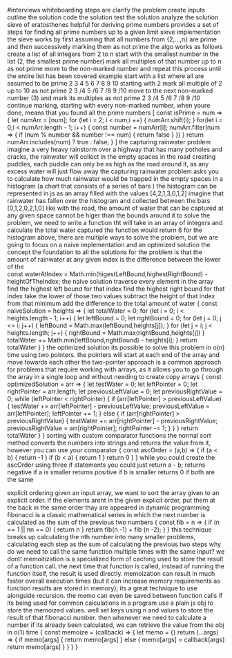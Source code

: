 #interviews
whiteboarding 
     steps are 
          clarify the problem 
          create inputs 
          outline the solution 
          code the solution 
          test the solution 
          analyze the solution 
sieve of eratosthenes 
     helpful for deriving prime numbers 
     provides a set of steps for finding all prime numbers up to a given limit 
sieve implementation 
     the sieve works by first assuming that all numbers from {2,...,n} 
     are prime and then successively marking them as not prime 
     the algo works as follows 
          create a list of all integers from 2 to n 
          start with the smallest number in the list (2, the smallest prime number)
          mark all multiples of that number up to n as not prime 
          move to the non-marked number and repeat this process until the entire list has been covered 
     example 
          start with a list where all are assumed to be prime 
               2 3 4 5 6 7 8 9 10
          starting with 2 mark all multiple of 2 up to 10 as not prime 
               2 3 /4 5 /6 7 /8 9 /10
          move to the next non-marked number (3) and mark its multiples as not prime 
               2 3 /4 5 /6 7 /8 9 /10
          continue marking, starting with every non-marked number, when youre done, means that you found all the prime numbers 
               [
                    const isPrime = num => {
                         let numArr = [num];
                         for (let i = 2; i < num;i ++) {
                              numArr.shift(i);
                         }
                         for(let i = 0;i < numArr.length - 1; i++) {
                              const number = numArr[i];
                              numArr.filter(num => {
                                   if (num % number && number !== num) {
                                        return false
                                   }
                              })
                         }
                         return numArr.includes(num) ? true : false; 
                    }
               ]
the capturing rainwater problem 
     imagine a very heavy rainstorm over a highway that has many potholes and cracks, the rainwater will collect in the empty spaces in the road 
     creating puddles, each puddle can only be as high as the road around it, as any excess water will just flow away
     the capturing rainwater problem asks you to calculate how much rainwater would be trapped in the empty spaces in a histogram (a chart 
     that consists of a series of bars )
     the histogram can be represented in js as an array filled with the values 
          [4,2,1,3,0,1,2]
     imagine that rainwater has fallen over the histogram and collected between the bars
          [0,1,2,0,2,1,0]
     like with the road, the amount of water that can be captured at any given space cannot be higer than the bounds around it 
     to solve the problem, we need to write a function tht will take in an array of integers and calculate the total water captured 
     the function would return 6 for the histogram above, there are multiple ways to solve the problem, but we are going to focus on a naive 
     implementation and an optimized solution 
the concept
     the foundation to all the solutions for the problem is that the amount of rainwater at any given index is the difference between the lower of the       
     const waterAtIndex = Math.min(higestLeftBound,highestRightBound) - heightOfTheIndex;
the naive solution 
     traverse every element in the array 
     find the highest left bound for that index 
     find the highest right bound for that index 
     take the lower of those two values 
     subtract the height of that index from that minimum 
     add the difference to the total amount of water 
          {
               const naiveSolution = heights => {
                    let totalWater = 0;
                    for (let i = 0; i < heights.length - 1; i++) {
                         let leftBound = 0;
                         let rightBound = 0;
                         for (let j = 0; j <= i; j++) {
                              leftBound = Math.max(leftBound,heights[j]);
                         }
                         for (let j = i; j < heights.length; j++) {
                              rightBound = Math.max(rightBound,heights[j]) 
                         }
                         totalWater += Math.min(leftBound,rightBound) - heights[i];
                    }
                    return totalWater
               }
          }
the optimized solution 
     its possible to solve this problem in o(n) time using two pointers. the pointers will start at each end of the array and move towards each other 
     the two-pointer approach is a common approach for problems that require working with arrays, as it allows you to go through the array in a single loop and without needing to create copy arrays 
          {
               const optimizedSolution = arr => {
                    let testWater = 0;
                    let leftPointer = 0;
                    let rightPointer = arr.length;
                    let previousLeftValue = 0;
                    let previousRightValue = 0;
                    while (leftPointer < rightPointer) {
                         if (arr[leftPointer] > previousLeftValue) {
                              testWater += arr[leftPointer] - previousLeftValue;
                              previousLeftValue = arr[leftPointer]; 
                              leftPointer += 1;
                         }
                         else {
                              if (arr[rightPointer] > previousRightValue) {
                                   testWater += arr[rightPointer] - previousRightValue;
                                   previousRightValue = arr[rightPointer];
                                   rightPointer -= 1;
                              }
                         }
                    }
                    return totalWater
               }
          }
sorting with custom comparator functions 
     the normal sort method converts the numbers into strings and returns the value from it, however you can use your comparator 
          {
               const ascOrder = (a,b) => {
                    if (a < b) {
                         return -1 
                    }
                    if (b < a) {
                         return 1
                    }
                    return 0
               }
          }
     while you could create the ascOrder using three if statements you could just return a - b;
     returns negative if a is smaller 
     returns positive if b is smaller 
     returns 0 if both are the same 

explicit ordering 
     given an input array, we want to sort the array given to an explicit order. if the elements arent in the given explicit order, put them
     at the back in the same order thay are appeared in 
dynamic programming 
     fibonacci 
          is a classic mathematical series in which the next number is calculated as the sum of the previous two numbers
          {
               const fib = n => {
                    if (n == 1 || nn == 0) {
                         return n
                    }
                    return fib(n -1) + fib (n -2);
               }
          }
          this technique breaks up calculating the nth number into many smaller problems, calculating each step as the sum of calculating the previous two steps 
     why do we need to call the same function multiple times with the same input? we dont!
memoitization
     is a specialized form of caching used to store the result of a function call. the next time that function is called, instead of running 
     the function itself, the result is used directly. memoization can result in much faster overall execution times (but it can increase memory requirements as function results are stored in memory);
     its a great technique to use alongside recursion. the memo can even be saved between function calls if its being used for common calculations in a program 
     use a plain js obj to store the memoized values. well set keys using n and values to store the result of that fibonacci number.
     then whenever we need to calculate a number if its already been calculated, we can retrieve the value from the obj in o(1) time 
     {
          const memoize = (callback) => {
          let memo = {}
          return (...args) => {
          if memo[args] { return memo[args] }
          else { 
               memo[args] = callback(args) 
               return memo[args] 
                    } 
               }
          }
     }
